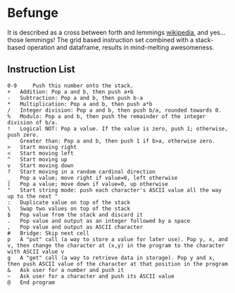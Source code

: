 # Befunge

It is described as a cross between forth and lemmings [wikipedia](https://en.wikipedia.org/wiki/Befunge), and yes... those lemmings! The grid based instruction set combined with a stack-based operation and dataframe, results in mind-melting awesomeness.



## Instruction List
```
0-9 	Push this number onto the stack.
+ 	Addition: Pop a and b, then push a+b
- 	Subtraction: Pop a and b, then push b-a
* 	Multiplication: Pop a and b, then push a*b
/ 	Integer division: Pop a and b, then push b/a, rounded towards 0.
% 	Modulo: Pop a and b, then push the remainder of the integer division of b/a.
! 	Logical NOT: Pop a value. If the value is zero, push 1; otherwise, push zero.
` 	Greater than: Pop a and b, then push 1 if b>a, otherwise zero.
> 	Start moving right
< 	Start moving left
^ 	Start moving up
v 	Start moving down
? 	Start moving in a random cardinal direction
_ 	Pop a value; move right if value=0, left otherwise
| 	Pop a value; move down if value=0, up otherwise
" 	Start string mode: push each character's ASCII value all the way up to the next "
: 	Duplicate value on top of the stack
\ 	Swap two values on top of the stack
$ 	Pop value from the stack and discard it
. 	Pop value and output as an integer followed by a space
, 	Pop value and output as ASCII character
# 	Bridge: Skip next cell
p 	A "put" call (a way to store a value for later use). Pop y, x, and v, then change the character at (x,y) in the program to the character with ASCII value v
g 	A "get" call (a way to retrieve data in storage). Pop y and x, then push ASCII value of the character at that position in the program
& 	Ask user for a number and push it
~ 	Ask user for a character and push its ASCII value
@ 	End program
```